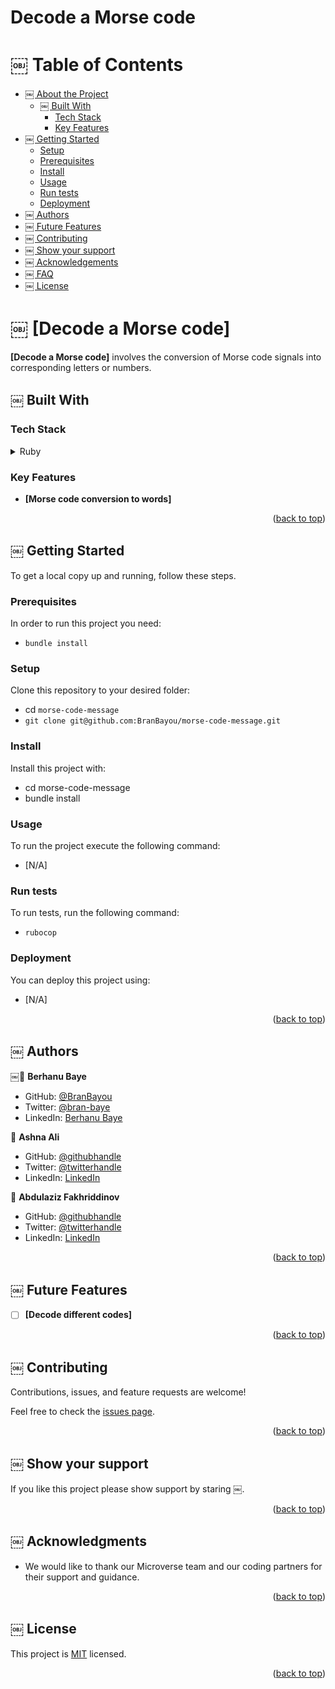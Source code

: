 # Decode a Morse code

<a name="readme-top"></a>

# ￼ Table of Contents

- [￼ About the Project](#about-project)
  - [￼ Built With](#built-with)
    - [Tech Stack](#tech-stack)
    - [Key Features](#key-features)
- [￼ Getting Started](#getting-started)
  - [Setup](#setup)
  - [Prerequisites](#prerequisites)
  - [Install](#install)
  - [Usage](#usage)
  - [Run tests](#run-tests)
  - [Deployment](#triangular_flag_on_post-deployment)
- [￼ Authors](#authors)
- [￼ Future Features](#future-features)
- [￼ Contributing](#contributing)
- [￼ Show your support](#support)
- [￼ Acknowledgements](#acknowledgements)
- [￼ FAQ](#faq)
- [￼ License](#license)

<!-- PROJECT DESCRIPTION -->

# ￼ [Decode a Morse code] <a name="about-project"></a>

**[Decode a Morse code]** involves the conversion of Morse code signals into corresponding letters or numbers.

## ￼ Built With <a name="built-with"></a>

### Tech Stack <a name="tech-stack"></a>

<details>
  <summary>Ruby</summary>
  <ul>
    <li><a>https://www.ruby-lang.org/en/</a></li>
  </ul>
</details>

<!-- Features -->

### Key Features <a name="key-features"></a>

- **[Morse code conversion to words]**

<p align="right">(<a href="#readme-top">back to top</a>)</p>

<!-- GETTING STARTED -->

## ￼ Getting Started <a name="getting-started"></a>

To get a local copy up and running, follow these steps.

### Prerequisites

In order to run this project you need:

 - `bundle install`

### Setup

Clone this repository to your desired folder:

- cd `morse-code-message`
- `git clone git@github.com:BranBayou/morse-code-message.git`


### Install

Install this project with:

- cd morse-code-message
- bundle install

### Usage

To run the project execute the following command:

- [N/A]

### Run tests

To run tests, run the following command:

- `rubocop`


### Deployment

You can deploy this project using:

- [N/A]

<p align="right">(<a href="#readme-top">back to top</a>)</p>

<!-- AUTHORS -->

## ￼ Authors <a name="authors"></a>

￼👤 **Berhanu Baye**
- GitHub: [@BranBayou](https://github.com/BranBayou)
- Twitter: [@bran-baye](https://twitter.com/bran_baye)
- LinkedIn: [Berhanu Baye](https://www.linkedin.com/in/bran-baye)

👤 **Ashna Ali**

- GitHub: [@githubhandle](https://github.com/Ashnaali3255)
- Twitter: [@twitterhandle](https://twitter.com/Ashna_Ali1)
- LinkedIn: [LinkedIn](https://www.linkedin.com/in/ashna-ali-342151255/)

👤  **Abdulaziz Fakhriddinov**

- GitHub: [@githubhandle](https://github.com/AFakhriddinov)
- Twitter: [@twitterhandle](https://twitter.com/AbdulAzizFakhr2)
- LinkedIn: [LinkedIn](https://www.linkedin.com/in/afakhriddinov)

<p align="right">(<a href="#readme-top">back to top</a>)</p>

<!-- FUTURE FEATURES -->

## ￼ Future Features <a name="future-features"></a>

- [ ] **[Decode different codes]**

<p align="right">(<a href="#readme-top">back to top</a>)</p>

<!-- CONTRIBUTING -->

## ￼ Contributing <a name="contributing"></a>

Contributions, issues, and feature requests are welcome!

Feel free to check the [issues page](https://github.com/BranBayou/morse-code-message/issues).

<p align="right">(<a href="#readme-top">back to top</a>)</p>

<!-- SUPPORT -->

## ￼ Show your support <a name="support"></a>

If you like this project please show support by staring ￼.

<p align="right">(<a href="#readme-top">back to top</a>)</p>

<!-- ACKNOWLEDGEMENTS -->

## ￼ Acknowledgments <a name="acknowledgements"></a>

* We would like to thank our Microverse team and our coding partners for their support and guidance.

<p align="right">(<a href="#readme-top">back to top</a>)</p>

<!-- LICENSE -->

## ￼ License <a name="license"></a>

This project is [MIT](./LICENSE) licensed.

<p align="right">(<a href="#readme-top">back to top</a>)</p>